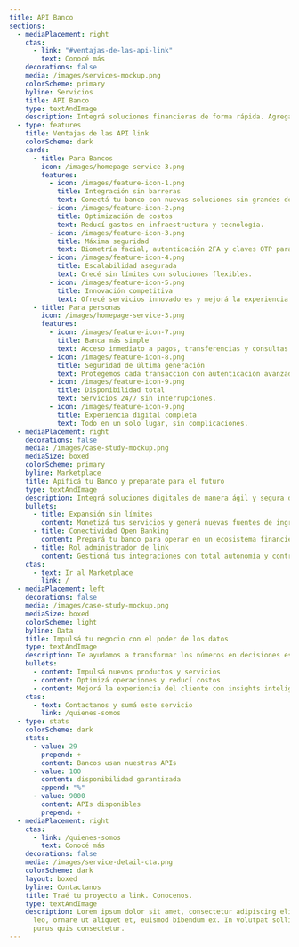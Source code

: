 ```yaml
---
title: API Banco
sections:
  - mediaPlacement: right
    ctas:
      - link: "#ventajas-de-las-api-link"
        text: Conocé más
    decorations: false
    media: /images/services-mockup.png
    colorScheme: primary
    byline: Servicios
    title: API Banco
    type: textAndImage
    description: Integrá soluciones financieras de forma rápida. Agregá nuevos servicios digitales, optimizá costos y garantizá la mejor experiencia, con tecnología y seguridad link.
  - type: features
    title: Ventajas de las API link
    colorScheme: dark
    cards:
      - title: Para Bancos
        icon: /images/homepage-service-3.png
        features:
          - icon: /images/feature-icon-1.png
            title: Integración sin barreras
            text: Conectá tu banco con nuevas soluciones sin grandes desarrollos.
          - icon: /images/feature-icon-2.png
            title: Optimización de costos
            text: Reducí gastos en infraestructura y tecnología.
          - icon: /images/feature-icon-3.png
            title: Máxima seguridad
            text: Biometría facial, autenticación 2FA y claves OTP para operaciones blindadas.
          - icon: /images/feature-icon-4.png
            title: Escalabilidad asegurada
            text: Crecé sin límites con soluciones flexibles.
          - icon: /images/feature-icon-5.png
            title: Innovación competitiva
            text: Ofrecé servicios innovadores y mejorá la experiencia de tus clientes.
      - title: Para personas
        icon: /images/homepage-service-3.png
        features:
          - icon: /images/feature-icon-7.png
            title: Banca más simple
            text: Acceso inmediato a pagos, transferencias y consultas.
          - icon: /images/feature-icon-8.png
            title: Seguridad de última generación
            text: Protegemos cada transacción con autenticación avanzada.
          - icon: /images/feature-icon-9.png
            title: Disponibilidad total
            text: Servicios 24/7 sin interrupciones.
          - icon: /images/feature-icon-9.png
            title: Experiencia digital completa
            text: Todo en un solo lugar, sin complicaciones.
  - mediaPlacement: right
    decorations: false
    media: /images/case-study-mockup.png
    mediaSize: boxed
    colorScheme: primary
    byline: Marketplace
    title: Apificá tu Banco y preparate para el futuro
    type: textAndImage
    description: Integrá soluciones digitales de manera ágil y segura desde nuestro Marketplace.
    bullets:
      - title: Expansión sin límites
        content: Monetizá tus servicios y generá nuevas fuentes de ingresos.
      - title: Conectividad Open Banking
        content: Prepará tu banco para operar en un ecosistema financiero abierto y colaborativo.
      - title: Rol administrador de link
        content: Gestioná tus integraciones con total autonomía y control.
    ctas:
      - text: Ir al Marketplace
        link: /
  - mediaPlacement: left
    decorations: false
    media: /images/case-study-mockup.png
    mediaSize: boxed
    colorScheme: light
    byline: Data
    title: Impulsá tu negocio con el poder de los datos
    type: textAndImage
    description: Te ayudamos a transformar los números en decisiones estratégicas y nuevas oportunidades de negocio. Desde la captura y el procesamiento de datos hasta el análisis y la visualización, nuestros expertos te acompañan en cada etapa del ciclo de vida del dato.
    bullets:
      - content: Impulsá nuevos productos y servicios
      - content: Optimizá operaciones y reducí costos
      - content: Mejorá la experiencia del cliente con insights inteligentes
    ctas:
      - text: Contactanos y sumá este servicio
        link: /quienes-somos
  - type: stats
    colorScheme: dark
    stats:
      - value: 29
        prepend: +
        content: Bancos usan nuestras APIs
      - value: 100
        content: disponibilidad garantizada
        append: "%"
      - value: 9000
        content: APIs disponibles
        prepend: +
  - mediaPlacement: right
    ctas:
      - link: /quienes-somos
        text: Conocé más
    decorations: false
    media: /images/service-detail-cta.png
    colorScheme: dark
    layout: boxed
    byline: Contactanos
    title: Traé tu proyecto a link. Conocenos.
    type: textAndImage
    description: Lorem ipsum dolor sit amet, consectetur adipiscing elit. Duis enim
      leo, ornare ut aliquet et, euismod bibendum ex. In volutpat sollicitudin
      purus quis consectetur.
---
```

